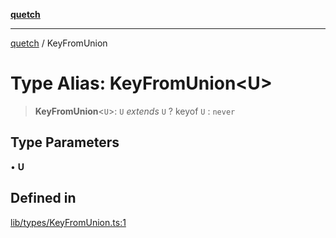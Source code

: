 [**quetch**](../README.md)

***

[quetch](../README.md) / KeyFromUnion

# Type Alias: KeyFromUnion\<U\>

> **KeyFromUnion**\<`U`\>: `U` *extends* `U` ? keyof `U` : `never`

## Type Parameters

• **U**

## Defined in

[lib/types/KeyFromUnion.ts:1](https://github.com/nevoland/quetch/blob/daab7d5db71d61e74901886a2473b07ec4e9fc05/lib/types/KeyFromUnion.ts#L1)

